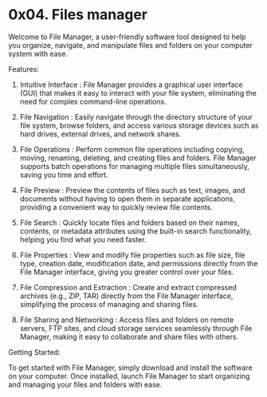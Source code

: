 # 0x04. Files manager


Welcome to File Manager, a user-friendly software tool designed to help you organize, navigate, and manipulate files and folders on your computer system with ease.

Features:

1. Intuitive Interface : File Manager provides a graphical user interface (GUI) that makes it easy to interact with your file system, eliminating the need for complex command-line operations.

2. File Navigation : Easily navigate through the directory structure of your file system, browse folders, and access various storage devices such as hard drives, external drives, and network shares.

3. File Operations : Perform common file operations including copying, moving, renaming, deleting, and creating files and folders. File Manager supports batch operations for managing multiple files simultaneously, saving you time and effort.

4. File Preview : Preview the contents of files such as text, images, and documents without having to open them in separate applications, providing a convenient way to quickly review file contents.

5. File Search : Quickly locate files and folders based on their names, contents, or metadata attributes using the built-in search functionality, helping you find what you need faster.

6. File Properties : View and modify file properties such as file size, file type, creation date, modification date, and permissions directly from the File Manager interface, giving you greater control over your files.

7. File Compression and Extraction : Create and extract compressed archives (e.g., ZIP, TAR) directly from the File Manager interface, simplifying the process of managing and sharing files.

8. File Sharing and Networking : Access files and folders on remote servers, FTP sites, and cloud storage services seamlessly through File Manager, making it easy to collaborate and share files with others.

Getting Started:

To get started with File Manager, simply download and install the software on your computer. Once installed, launch File Manager to start organizing and managing your files and folders with ease.

